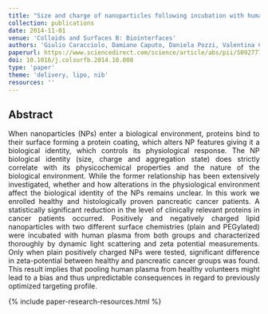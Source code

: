 ```yaml
---
title: "Size and charge of nanoparticles following incubation with human plasma of healthy and pancreatic cancer patientss"
collection: publications
date: 2014-11-01
venue: 'Colloids and Surfaces B: Biointerfaces'
authors: 'Giulio Caracciolo, Damiano Caputo, Daniela Pozzi, Valentina Colapicchioni, Roberto Coppola'
paperurl: https://www.sciencedirect.com/science/article/abs/pii/S0927776514005396
doi: 10.1016/j.colsurfb.2014.10.008
type: 'paper'
theme: 'delivery, lipo, nib'
resources: ''
---
```


<h2> Abstract </h2>
<p align= "justify">
When nanoparticles (NPs) enter a biological environment, proteins bind to their surface forming a protein coating, which alters NP features giving it a biological identity, which controls its physiological response. The NP biological identity (size, charge and aggregation state) does strictly correlate with its physicochemical properties and the nature of the biological environment. While the former relationship has been extensively investigated, whether and how alterations in the physiological environment affect the biological identity of the NPs remains unclear. In this work we enrolled healthy and histologically proven pancreatic cancer patients. A statistically significant reduction in the level of clinically relevant proteins in cancer patients occurred. Positively and negatively charged lipid nanoparticles with two different surface chemistries (plain and PEGylated) were incubated with human plasma from both groups and characterized thoroughly by dynamic light scattering and zeta potential measurements. Only when plain positively charged NPs were tested, significant difference in zeta-potential between healthy and pancreatic cancer groups was found. This result implies that pooling human plasma from healthy volunteers might lead to a bias and thus unpredictable consequences in regard to previously optimized targeting profile.


{% include paper-research-resources.html %}
